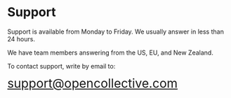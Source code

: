 # Support

Support is available from Monday to Friday. We usually answer in less than 24 hours.

We have team members answering from the US, EU, and New Zealand.

To contact support, write by email to:

<span style="font-size: 2em; word-break: break-all;">[support@opencollective.com](mailto:support@opencollective.com)</span>
